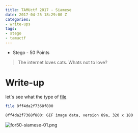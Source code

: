 ```yaml
---
title: TAMUctf 2017 - Siamese
date: 2017-04-25 18:29:00 Z
categories:
- write-ups
tags:
- stego
- tamuctf
---
```


- Stego - 50 Points

> The internet loves cats. Whats not to love?

# Write-up

let´s see what the type of [file](https://github.com/dbaser/ctfs/blob/master/TAMUctf-2017/for50-siamese/8ff4da2f7368f800)

```bash
file 8ff4da2f7368f800

8ff4da2f7368f800: GIF image data, version 89a, 320 x 180
```


![for50-siamese-01.png](/uploads/for50-siamese-01.png)